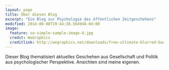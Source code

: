 ```yaml
---
layout: page
title: Über diesen Blog
excerpt: "Ein Blog zur Psychologie des öffentlichen Zeitgeschehens"
modified: 2014-08-08T19:44:38.564948-04:00
image:
  feature: so-simple-sample-image-4.jpg
  credit: WeGraphics
  creditlink: http://wegraphics.net/downloads/free-ultimate-blurred-background-pack/
---
```


Dieser Blog thematisiert aktuelles Geschehen aus Gesellschaft und Politik aus psychologischer Perspektive. Ansichten sind meine eigenen.


